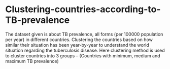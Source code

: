 # Clustering-countries-according-to-TB-prevalence
The dataset given is about TB prevalence, all forms (per 100000 population per year) in different countries. Clustering the countries based on how similar their situation has been year-by-year to understand the world situation regarding the tuberculosis disease. Here clustering method is used to cluster countries into 3 groups – (Countries with minimum, medium and maximum TB prevalence)
